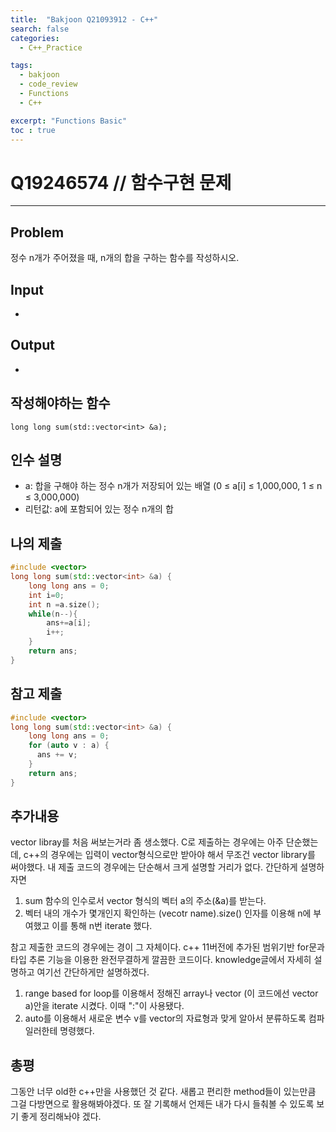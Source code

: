 ```yaml
---
title:  "Bakjoon Q21093912 - C++"
search: false
categories: 
  - C++_Practice

tags:
  - bakjoon
  - code_review
  - Functions
  - C++

excerpt: "Functions Basic"
toc : true
---
```


# __Q19246574__ // 함수구현 문제
___

## Problem
정수 n개가 주어졌을 때, n개의 합을 구하는 함수를 작성하시오.

## Input
-

## Output
-

## 작성해야하는 함수
```
long long sum(std::vector<int> &a);
```

## 인수 설명

- a: 합을 구해야 하는 정수 n개가 저장되어 있는 배열 (0 ≤ a[i] ≤ 1,000,000, 1 ≤ n ≤ 3,000,000)
- 리턴값: a에 포함되어 있는 정수 n개의 합

## 나의 제출
```cpp
#include <vector>
long long sum(std::vector<int> &a) {
	long long ans = 0;
    int i=0;
    int n =a.size();
    while(n--){
        ans+=a[i];
        i++;
    }
	return ans;
}
```

## 참고 제출
```cpp
#include <vector>
long long sum(std::vector<int> &a) {
	long long ans = 0;
    for (auto v : a) {
      ans += v;
    }
	return ans;
}
```

## 추가내용
vector libray를 처음 써보는거라 좀 생소했다. C로 제출하는 경우에는 아주 단순했는데, c++의 경우에는 입력이 vector형식으로만 받아야 해서 무조건 vector library를 써야했다. 내 제출 코드의 경우에는 단순해서 크게 설명할 거리가 없다. 간단하게 설명하자면
1. sum 함수의 인수로서 vector<int> 형식의 벡터 a의 주소(&a)를 받는다. 
2. 벡터 내의 개수가 몇개인지 확인하는 (vecotr name).size() 인자를 이용해 n에 부여했고 이를 통해 n번 iterate 했다.

참고 제출한 코드의 경우에는 경이 그 자체이다. c++ 11버전에 추가된 범위기반 for문과 타입 추론 기능을 이용한 완전무결하게 깔끔한 코드이다.
knowledge글에서 자세히 설명하고 여기선 간단하게만 설명하겠다. 

1. range based for loop를 이용해서 정해진 array나 vector (이 코드에선 vector a)안을 iterate 시켰다. 이때 ":"이 사용됐다.
2. auto를 이용해서 새로운 변수 v를 vector의 자료형과 맞게 알아서 분류하도록 컴파일러한테 명령했다.

## 총평
그동안 너무 old한 c++만을 사용했던 것 같다. 새롭고 편리한 method들이 있는만큼 그걸 다방면으로 활용해봐야겠다. 또 잘 기록해서 언제든 내가 다시 들춰볼 수 있도록 보기 좋게 정리해놔야 겠다.
